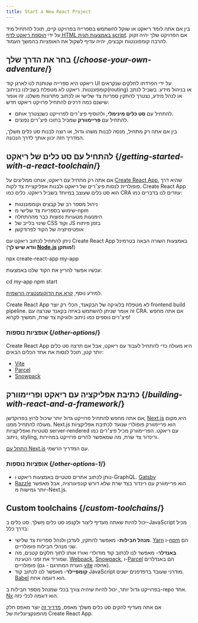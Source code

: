 ```yaml
---
title: Start a New React Project
---
```


<Intro>

בין אם אתה לומד ריאקט או שוקל להשתמש בספרייה בפרויקט קיים, תוכל להתחיל מיד על ידי [הוספת ריאקט לדף HTML באמצעות תגית script](/learn/add-react-to-a-website). אם הפרויקט שלך יהיה זקוק להרבה קומפוננטות וקבצים, יהיה עדיף לשקול את האופציות בהמשך העמוד.

</Intro>

## בחר את הדרך שלך {/*choose-your-own-adventure*/}

ריאקט היא ספרייה שנותנת לנו לארגן קוד UI על ידי הפרדתו לחלקים שנקראים קומפוננטות. ריאקט לא מטפלת בשבילנו בניתוב(routing) או בניהול מידע. בשביל לנתב או לנהל מידע, נצטרך להתקין ספריות צד שלישי או לכתוב פתרונות משלנו. זה אומר שישנם כמה דרכים להתחיל פרויקט ריאקט חדש:

* להתחיל עם **סט כלים מינימלי**, ולהוסיף פיצ׳רים לפרוייקט כשנצטרך אותם.
* להתחיל עם **פריימוורק** שמכיל בתוכו פיצ׳רים נפוצים.

בין אם אתה רק מתחיל, מנסה לבנות משהו גדול, או רוצה לבנות סט כלים משלך, המדריך הזה יכוון אותך לדרך הנכונה.

## להתחיל עם סט כלים של ריאקט {/*getting-started-with-a-react-toolchain*/}

אם אתה רק מתחיל עם ריאקט, אנחנו ממליצים על [Create React App](https://create-react-app.dev/), שהיא דרך פופולרית לנסות פיצ׳רים של ריאקט ולבנות אפליקציית צד לקוח. Create React App הוא סט כלים שעוצב במיוחד בשביל ריאקט. כלים כמו CRA עוזרים לנו בדברים כמו:

* ניהול מספר רב של קבצים וקומפוננטות
* שימוש בספריות צד שלישי מ-npm
* הימנעות מטעויות נפוצות כבר מההתחלה
* שינוי בלייב של CSS וקוד JS בזמן פיתוח
* אופטימיזציה של הקוד לפרודקשן

ניתן להתחיל לכתוב ריאקט עם Create React App באמצעות השורה הבאה בטרמינל (**וודא שיש לך [Node.js](https://nodejs.org/) מותקן!**)

<TerminalBlock>

npx create-react-app my-app

</TerminalBlock>

עכשיו אפשר להריץ את הקוד שלנו באמצעות:

<TerminalBlock>

cd my-app
npm start

</TerminalBlock>

למידע נוסף, [קרא את הדוקומנטציה הרשמית](https://create-react-app.dev/docs/getting-started).

Create React App לא מטפלת בלוגיקה של הבקאנד, הכלי רק יוצר frontend build pipeline. זה אומר שניתן להשתמש באיזה בקאנד שנרצה עם CRA. אם אתה מחפש פיצ׳רים נוספים כמו ניתוב ולוגיקת צד שרת, תמשיך לקרוא!

### אופציות נוספות {/*other-options*/}

Create React App היא מעולה כדי להתחיל לעבוד עם ריאקט, אבל אם תרצה סט כלים יותר קטן, תוכל לנסות את אחד הכלים הבאים:

* [Vite](https://vitejs.dev/guide/)
* [Parcel](https://parceljs.org/)
* [Snowpack](https://www.snowpack.dev/tutorials/react)

## כתיבת אפליקציה עם ריאקט ופריימוורק {/*building-with-react-and-a-framework*/}

אם אתה מחפש להתחיל פרוייקט גדול יותר שיכול לרוץ בפרוקדשן, [Next.js](https://nextjs.org/) היא מקום מעולה להתחיל ממנו. Next.js הוא פריימוורק פופולרי שנועד לכתיבת אפליקציות סטטיות ואפליקציות server-rendered עם ריאקט. הפריימוורק מכיל פיצ׳רים כמו ניתוב, styling, ורינדור צד שרת, מה שמאפשר להרים פרוייקט במהירות.

[התחל עם Next.js](https://nextjs.org/docs/getting-started) עם המדריך הרשמי.

### אופציות נוספות {/*other-options-1*/}

* נותן לכתוב אתרים סטטיים באמצעות ריאקט ו-GraphQL. [Gatsby](https://www.gatsbyjs.org/)
* [Razzle](https://razzlejs.org/) הוא פריימוורק עם רינדור בצד שרת שלא דורש קונפיגורציה, אבל מאפשר יותר גמישות מ-Next.js.

## Custom toolchains {/*custom-toolchains*/}

יכול להיות שאתה מעדיף ליצור ולקנפג סט כלים משלך. סט כלים ב-JavaScript מכיל בדרך כלל:

* **מנהל חבילות**- מאפשר להתקין, לעדכן ולנהל ספריות צד שלישי. [Yarn](https://yarnpkg.com/) ו-[npm](https://www.npmjs.com/) הם שני מנהלי חבילות פופולריים.
* **באנדלר**- מאפשר לנו לכתוב קוד מודולרי ואורז אותו לתוך חלקים קטנים, מה שמוריד את זמני הטעינה. [Webpack](https://webpack.js.org/), [Snowpack](https://www.snowpack.dev/), ו-[Parcel](https://parceljs.org/) הם באנדלרים פופולריים (הערת המתרגם - גם [vite](https://vitejs.dev/) אחלה).
* **קומפיילר**- מאפשר לנו לכתוב קוד JavaScript מודרני שעובד בדפדפנים ישנים. [Babel](https://babeljs.io/) הוא דוגמה אחת.

בפרוייקט גדול יותר, יכול להיות שיהיה צורך בכלי שמנהל מספר חבילות ב-repo אחד. [Nx](https://nx.dev/react) הוא דוגמה לכלי כזה. 

אם אתה מעדיף להקים סט כלים משלך מאפס, [מדריך זה](https://blog.usejournal.com/creating-a-react-app-from-scratch-f3c693b84658) יוצר מאפס חלק מהפונקציונליות של Create React App.